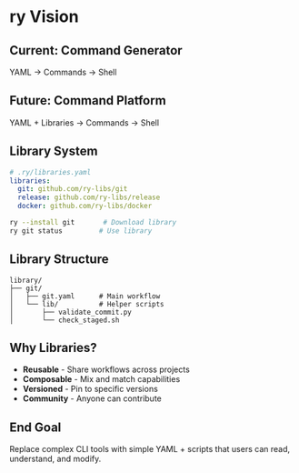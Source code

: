 # ry Vision

## Current: Command Generator
YAML → Commands → Shell

## Future: Command Platform
YAML + Libraries → Commands → Shell

## Library System

```yaml
# .ry/libraries.yaml
libraries:
  git: github.com/ry-libs/git
  release: github.com/ry-libs/release
  docker: github.com/ry-libs/docker
```

```bash
ry --install git       # Download library
ry git status         # Use library
```

## Library Structure

```
library/
├── git/
│   ├── git.yaml      # Main workflow
│   └── lib/          # Helper scripts
│       ├── validate_commit.py
│       └── check_staged.sh
```

## Why Libraries?

- **Reusable** - Share workflows across projects
- **Composable** - Mix and match capabilities
- **Versioned** - Pin to specific versions
- **Community** - Anyone can contribute

## End Goal

Replace complex CLI tools with simple YAML + scripts that users can read, understand, and modify.